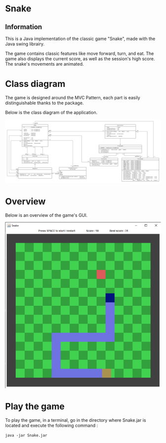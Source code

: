 # Snake
## Information
This is a Java implementation of the classic game "Snake", made with the Java swing librairy.

The game contains classic features like move forward, turn, and eat. The game also displays the current score, as well as the session's high score. The snake's movements are animated.

# Class diagram
The game is designed around the MVC Pattern, each part is easily distinguishable thanks to the package.

Below is the class diagram of the application.

![Class diagram of the application](Class_diagram.png)

# Overview
Below is an overview of the game's GUI.

![Graphical interface overview](Snake.png)

# Play the game
To play the game, in a terminal, go in the directory where Snake.jar is located and execute the following command :

`java -jar Snake.jar`